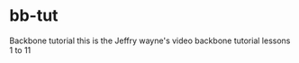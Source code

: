 bb-tut
======

Backbone tutorial this is the Jeffry wayne's video backbone tutorial lessons 1 to 11
